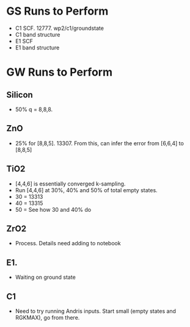 # GS Runs to Perform

* C1 SCF. 12777. wp2/c1/groundstate
* C1 band structure
* E1 SCF
* E1 band structure


# GW Runs to Perform

## Silicon
* 50% q = 8,8,8.

## ZnO
* 25% for [8,8,5]. 13307. From this, can infer the error from [6,6,4] to [8,8,5]
  
## TiO2
* [4,4,6] is essentially converged k-sampling.  
* Run [4,4,6] at 30%, 40% and 50% of total empty states.
* 30 = 13313
* 40 = 13315
* 50 = See how 30 and 40% do

## ZrO2
* Process. Details need adding to notebook

## E1.
* Waiting on ground state

## C1
* Need to try running Andris inputs. Start small (empty states and RGKMAX), go from there.
